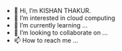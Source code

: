 - 👋 Hi, I’m KISHAN THAKUR.
- 👀 I’m interested in cloud computing
- 🌱 I’m currently learning ...
- 💞️ I’m looking to collaborate on ...
- 📫 How to reach me ...

<!---
kishanthakur8200/kishanthakur8200 is a ✨ special ✨ repository because its `README.md` (this file) appears on your GitHub profile.
You can click the Preview link to take a look at your changes.
--->
